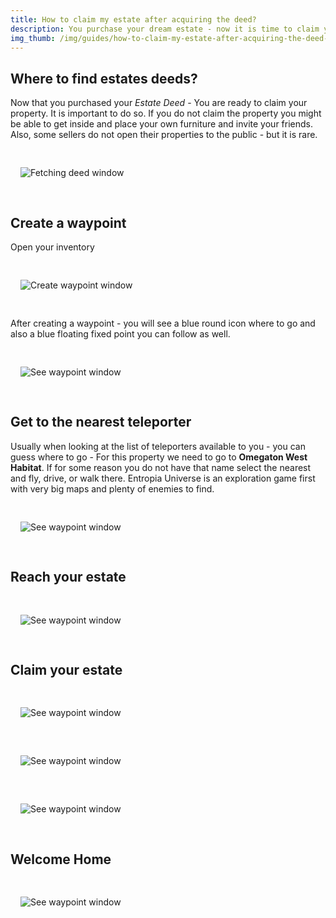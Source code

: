 ```yaml
---
title: How to claim my estate after acquiring the deed?
description: You purchase your dream estate - now it is time to claim your deed. From tips and plenty of screenshots - we have made it easy to understand.
img_thumb: /img/guides/how-to-claim-my-estate-after-acquiring-the-deed--thumb.jpg
---
```


## Where to find estates deeds?

Now that you purchased your *Estate Deed* - You are ready to claim your property. It is important to do so. If you do not claim the property you might be able to get inside and place your own furniture and invite your friends. Also, some sellers do not open their properties to the public - but it is rare.

<div class="imgguides" style="padding: 1rem;display: block;position: relative;">

![Fetching deed window](/img/guides/how-to-claim-my-estate-after-acquiring-the-deed--entropiamarket-guide---01.jpg "Fetching deed window")

</div>

## Create a waypoint

Open your inventory

<div class="imgguides" style="padding: 1rem;display: block;position: relative;">

![Create waypoint window](/img/guides/how-to-claim-my-estate-after-acquiring-the-deed--entropiamarket-guide---02.jpg "Create waypoint window")

</div>

After creating a waypoint - you will see a blue round icon where to go and also a blue floating fixed point you can follow as well.

<div class="imgguides" style="padding: 1rem;display: block;position: relative;">

![See waypoint window](/img/guides/how-to-claim-my-estate-after-acquiring-the-deed--entropiamarket-guide---03.jpg "See deed window")

</div>

## Get to the nearest teleporter

Usually when looking at the list of teleporters available to you - you can guess where to go - For this property we need to go to **Omegaton West Habitat**. If for some reason you do not have that name select the nearest and fly, drive, or walk there. Entropia Universe is an exploration game first with very big maps and plenty of enemies to find. 

<div class="imgguides" style="padding: 1rem;display: block;position: relative;">

![See waypoint window](/img/guides/how-to-claim-my-estate-after-acquiring-the-deed--entropiamarket-guide---04.jpg "See deed window")

</div>

## Reach your estate

<div class="imgguides" style="padding: 1rem;display: block;position: relative;">

![See waypoint window](/img/guides/how-to-claim-my-estate-after-acquiring-the-deed--entropiamarket-guide---05.jpg "See deed window")

</div>

## Claim your estate

<div class="imgguides" style="padding: 1rem;display: block;position: relative;">

![See waypoint window](/img/guides/how-to-claim-my-estate-after-acquiring-the-deed--entropiamarket-guide---06.jpg "See deed window")

</div>

<div class="imgguides" style="padding: 1rem;display: block;position: relative;">

![See waypoint window](/img/guides/how-to-claim-my-estate-after-acquiring-the-deed--entropiamarket-guide---07.jpg "See deed window")

</div>

<div class="imgguides" style="padding: 1rem;display: block;position: relative;">

![See waypoint window](/img/guides/how-to-claim-my-estate-after-acquiring-the-deed--entropiamarket-guide---08.jpg "See deed window")

</div>

## Welcome Home

<div class="imgguides" style="padding: 1rem;display: block;position: relative;">

![See waypoint window](/img/guides/how-to-claim-my-estate-after-acquiring-the-deed--entropiamarket-guide---09.jpg "See deed window")

</div>
